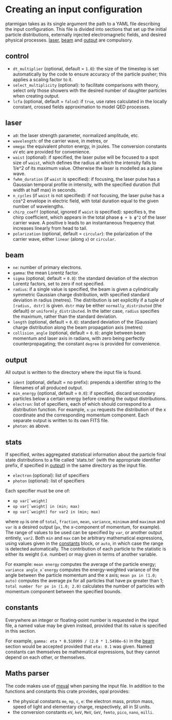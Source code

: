 # Creating an input configuration

ptarmigan takes as its single argument the path to a YAML file describing the input configuration. This file is divided into sections that set up the initial particle distributions, externally injected electromagnetic fields, and desired physical processes. [laser](#laser), [beam](#beam) and [output](#output) are compulsory.

## control

* `dt_multiplier` (optional, default = `1.0`): the size of the timestep is set automatically by the code to ensure accuracy of the particle pusher; this applies a scaling factor to it.
* `select_multiplicity` (optional): to facilitate comparisons with theory, select only those showers with the desired number of daughter particles when creating output.
* `lcfa` (optional, default = `false`): if `true`, use rates calculated in the locally constant, crossed fields approximation to model QED processes.

## laser

* `a0`: the laser strength parameter, normalized amplitude, etc.
* `wavelength`: of the carrier wave, in metres, or
* `omega`: the equivalent photon energy, in joules. The conversion constants `eV` etc are provided for convenience.
* `waist` (optional): if specified, the laser pulse will be focused to a spot size of `waist`, which defines the radius at which the intensity falls to 1/e^2 of its maximum value. Otherwise the laser is modelled as a plane wave.
* `fwhm_duration` (if `waist` is specified): if focusing, the laser pulse has a Gaussian temporal profile in intensity, with the specified duration (full width at half max) in seconds.
* `n_cycles` (if `waist` is not specified): if not focusing, the laser pulse has a cos^2 envelope in electric field, with total duration equal to the given number of wavelengths.
* `chirp_coeff` (optional, ignored if `waist` is specified): specifies `b`, the chirp coefficient, which appears in the total phase `ϕ + b ϕ^2` of the laser carrier wave. A positive `b` leads to an instantaneous frequency that increases linearly from head to tail.
* `polarization` (optional, default = `circular`): the polarization of the carrier wave, either `linear` (along `x`) or `circular`.

## beam

* `ne`: number of primary electrons.
* `gamma`: the mean Lorentz factor.
* `sigma` (optional, default = `0.0`): the standard deviation of the electron Lorentz factors, set to zero if not specified.
* `radius`: if a single value is specified, the beam is given a cylindrically symmetric Gaussian charge distribution, with specified standard deviation in radius (metres). The distribution is set explicitly if a tuple of `[radius, dstr]` is given. `dstr` may be either `normally_distributed` (the default) or `uniformly_distributed`. In the latter case, `radius` specifies the maximum, rather than the standard deviation.
* `length` (optional, default = `0.0`): standard deviation of the (Gaussian) charge distribution along the beam propagation axis (metres)
* `collision_angle` (optional, default = `0.0`): angle between beam momentum and laser axis in radians, with zero being perfectly counterpropagating; the constant `degree` is provided for convenience.

## output

All output is written to the directory where the input file is found.

* `ident` (optional, default = no prefix): prepends a identifier string to the filenames of all produced output.
* `min_energy` (optional, default = `0.0`): if specified, discard secondary particles below a certain energy before creating the output distributions.
* `electron`: list of specifiers, each of which should correspond to a distribution function. For example, `x:px` requests the distribution of the x coordinate and the corresponding momentum component. Each separate output is written to its own FITS file.
* `photon`: as above.

## stats

If specified, writes aggregated statistical information about the particle final state distributions to a file called 'stats.txt' (with the appropriate identifier prefix, if specified in [output](#output)) in the same directory as the input file.

* `electron` (optional): list of specifiers
* `photon` (optional): list of specifiers

Each specifier must be one of:

* ``op var[`weight]``
* ``op var[`weight] in (min; max)``
* ``op var[`weight] for var2 in (min; max)``

where `op` is one of `total`, `fraction`, `mean`, `variance`, `minimum` and `maximum` and `var` is a desired output (`px`, the x-component of momentum, for example). The range of values to be used can be specified by `var`, or another output entirely, `var2`. Both `min` and `max` can be arbitrary mathematical expressions, using values given in the [constants](#constants) block, or `auto`, in which case the range is detected automatically. The contribution of each particle to the statistic is either its weight (i.e. number) or may given in terms of another variable.

For example: `mean energy` computes the average of the particle energy; ``variance angle_x`energy`` computes the energy-weighted variance of the angle between the particle momentum and the x axis; `mean px in (1.0; auto)` computes the average px for all particles that have px greater than 1; `total number for px in (1.0; 2.0)` calculates the number of particles with momentum component between the specified bounds.

## constants

Everywhere an integer or floating-point number is requested in the input file, a named value may be given instead, provided that its value is specified in this section.

For example, `gamma: eta * 0.510999 / (2.0 * 1.5498e-6)` in the [beam](#beam) section would be accepted provided that `eta: 0.1` was given. Named constants can themselves be mathematical expressions, but they cannot depend on each other, or themselves.

## Maths parser

The code makes use of [meval](https://crates.io/crates/meval) when parsing the input file. In addition to the functions and constants this crate provides, opal provides:

* the physical constants `me`, `mp`, `c`, `e`: the electron mass, proton mass, speed of light and elementary charge, respectively, all in SI units.
* the conversion constants `eV`, `keV`, `MeV`, `GeV`, `femto`, `pico`, `nano`, `milli`.
